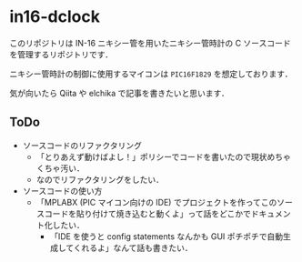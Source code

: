 # in16-dclock

このリポジトリは IN-16 ニキシー管を用いたニキシー管時計の C ソースコードを管理するリポジトリです．

ニキシー管時計の制御に使用するマイコンは `PIC16F1829` を想定しております．

気が向いたら Qiita や elchika で記事を書きたいと思います．

## ToDo

- ソースコードのリファクタリング
  - 「とりあえず動けばよし！」ポリシーでコードを書いたので現状めちゃくちゃ汚い．
  - なのでリファクタリングをしたい．
- ソースコードの使い方
  - 「MPLABX (PIC マイコン向けの IDE) でプロジェクトを作ってこのソースコードを貼り付けて焼き込むと動くよ」って話をどこかでドキュメント化したい．
    - 「IDE を使うと config statements なんかも GUI ポチポチで自動生成してくれるよ」なんて話も書きたい．
